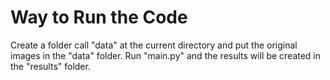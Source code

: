 # Way to Run the Code

Create a folder call "data" at the current directory and put the original images in the "data" folder. Run "main.py" and the results will be created in the "results" folder.